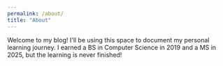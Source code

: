```yaml
---
permalink: /about/
title: "About"
---
```


Welcome to my blog! I'll be using this space to document my personal learning journey. I earned a BS in Computer Science in 2019 and a MS in 2025, but the learning is never finished!
